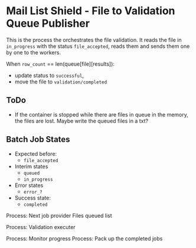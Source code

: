# Mail List Shield - File to Validation Queue Publisher

This is the process the orchestrates the file validation. It reads the file in `in_progress` with the status `file_accepted`, reads them and sends them one by one to the workers.

When `row_count` == len(queue[file][results]):
- update status to `successful`,
- move the file to `validation/completed`

## ToDo

- If the container is stopped while there are files in queue in the memory, the files are lost. Maybe write the queued files in a txt?

## Batch Job States

- Expected before:
  - `file_accepted`
- Interim states
  - `queued`
  - `in_progress`
- Error states
  - `error_?`
- Success state:
  - `completed`

Process: Next job provider
Files queued list

Process: Validation executer

Process: Monitor progress
Process: Pack up the completed jobs
